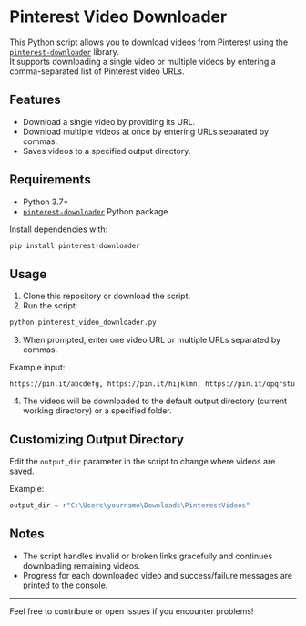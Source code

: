 # Pinterest Video Downloader

This Python script allows you to download videos from Pinterest using the [`pinterest-downloader`](https://pypi.org/project/pinterest-downloader/) library.  
It supports downloading a single video or multiple videos by entering a comma-separated list of Pinterest video URLs.

## Features

- Download a single video by providing its URL.
- Download multiple videos at once by entering URLs separated by commas.
- Saves videos to a specified output directory.

## Requirements

- Python 3.7+
- [`pinterest-downloader`](https://pypi.org/project/pinterest-downloader/) Python package

Install dependencies with:

```bash
pip install pinterest-downloader
```

## Usage

1. Clone this repository or download the script.
2. Run the script:

```bash
python pinterest_video_downloader.py
```

3. When prompted, enter one video URL or multiple URLs separated by commas.

Example input:

```
https://pin.it/abcdefg, https://pin.it/hijklmn, https://pin.it/opqrstu
```

4. The videos will be downloaded to the default output directory (current working directory) or a specified folder.

## Customizing Output Directory

Edit the `output_dir` parameter in the script to change where videos are saved.

Example:

```python
output_dir = r"C:\Users\yourname\Downloads\PinterestVideos"
```

## Notes

- The script handles invalid or broken links gracefully and continues downloading remaining videos.
- Progress for each downloaded video and success/failure messages are printed to the console.

---

Feel free to contribute or open issues if you encounter problems!
